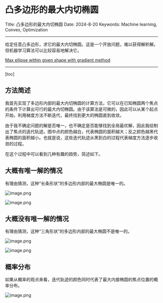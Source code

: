 # 凸多边形的最大内切椭圆

Title: 凸多边形的最大内切椭圆
Date: 2024-8-20
Keywords: Machine learning, Convex, Optimization

---

给定任意凸多边形，求它的最大内切椭圆。这是一个开放问题，难以获得解析解。但机器学习算法可以比较容易地解决它。

[Max ellipse within given shape with gradient method](https://observablehq.com/@listenzcc/max-ellipse-within-given-shape)

---
[toc]

## 方法简述

我首先实现了多边形内部的最大内切椭圆的计算方法，它可以在已知椭圆两个焦点的条件下计算出可行的最大内切椭圆。由于该算法是可微的，因此可以从某个起点开始，利用梯度方法不断迭代，最终找到更大的椭圆直到收敛。

由于我不确定问题的解是否唯一，也不确定是否能够找到全局最优解，因此我绘制出了焦点的迭代轨迹。图中点的颜色越白，代表椭圆的面积越大；反之颜色越黑代表椭圆的面积越小。也就是说，这些迭代轨迹从黑到白的过程代表梯度方法逐步收敛的过程。

在这个过程中可以看到几种有趣的趋势，简述如下。

## 大概有唯一解的情况

有理由猜测，这种“长条形状”的多边形内部的最大椭圆是唯一的。

![image.png](%E5%87%B8%E5%A4%9A%E8%BE%B9%E5%BD%A2%E7%9A%84%E6%9C%80%E5%A4%A7%E5%86%85%E5%88%87%E6%A4%AD%E5%9C%86%202c31847bea944196a39fb3228f3d173b/image.png)

![image.png](%E5%87%B8%E5%A4%9A%E8%BE%B9%E5%BD%A2%E7%9A%84%E6%9C%80%E5%A4%A7%E5%86%85%E5%88%87%E6%A4%AD%E5%9C%86%202c31847bea944196a39fb3228f3d173b/image%201.png)

## 大概没有唯一解的情况

有理由猜测，这种“三角形状”的多边形内部的最大椭圆不是唯一的。

![image.png](%E5%87%B8%E5%A4%9A%E8%BE%B9%E5%BD%A2%E7%9A%84%E6%9C%80%E5%A4%A7%E5%86%85%E5%88%87%E6%A4%AD%E5%9C%86%202c31847bea944196a39fb3228f3d173b/image%202.png)

![image.png](%E5%87%B8%E5%A4%9A%E8%BE%B9%E5%BD%A2%E7%9A%84%E6%9C%80%E5%A4%A7%E5%86%85%E5%88%87%E6%A4%AD%E5%9C%86%202c31847bea944196a39fb3228f3d173b/image%203.png)

## 概率分布

如果从概率的观点来看，迭代轨迹的颜色同时代表了最大内接椭圆的焦点位置的概率分布。

![image.png](%E5%87%B8%E5%A4%9A%E8%BE%B9%E5%BD%A2%E7%9A%84%E6%9C%80%E5%A4%A7%E5%86%85%E5%88%87%E6%A4%AD%E5%9C%86%202c31847bea944196a39fb3228f3d173b/image%204.png)
